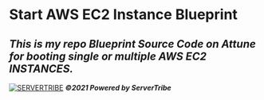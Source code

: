# **Start AWS EC2 Instance Blueprint**
***This is my repo Blueprint Source Code on Attune for booting single or multiple AWS EC2 INSTANCES.***
---
[![SERVERTRIBE](https://www.servertribe.com/wp-content/themes/mars/assets/images/attune_logo.svg)](https://www.servertribe.com/)
***&copy;2021 Powered by ServerTribe***